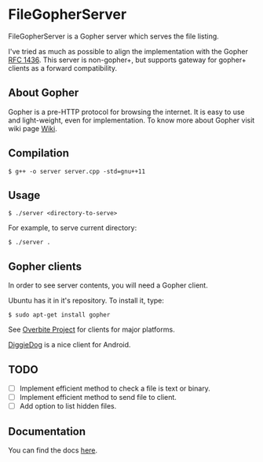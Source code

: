# FileGopherServer

FileGopherServer is a Gopher server which serves the file listing.

I've tried as much as possible to align the implementation with the Gopher [RFC 1436](https://www.ietf.org/rfc/rfc1436.txt).
This server is non-gopher+, but supports gateway for gopher+ clients as a forward compatibility.

## About Gopher

Gopher is a pre-HTTP protocol for browsing the internet. It is easy to use and light-weight, even for implementation. To know more about Gopher visit wiki page [Wiki](https://en.wikipedia.org/wiki/Gopher_\(protocol\) "Gopher protocol - Wikipedia").

## Compilation

```
$ g++ -o server server.cpp -std=gnu++11
```

## Usage

```
$ ./server <directory-to-serve>
```

For example, to serve current directory:

```
$ ./server .
```

## Gopher clients

In order to see server contents, you will need a Gopher client.

Ubuntu has it in it's repository. To install it, type:
```
$ sudo apt-get install gopher
```

See [Overbite Project](gopher.floodgap.com/overbite/ "Overbite Project") for clients for major platforms.

[DiggieDog](https://play.google.com/store/apps/details?id=com.afewroosloose.gopher) is a nice client for Android.

## TODO

- [ ] Implement efficient method to check a file is text or binary.
- [ ] Implement efficient method to send file to client.
- [ ] Add option to list hidden files.

## Documentation

You can find the docs [here](https://hrily.github.io/FileGopherServer).